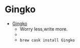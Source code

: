 # Gingko
- [Gingko](https://gingko.io/)
  -  Worry less,write more.
  - 
  - `brew cask install Gingko`
